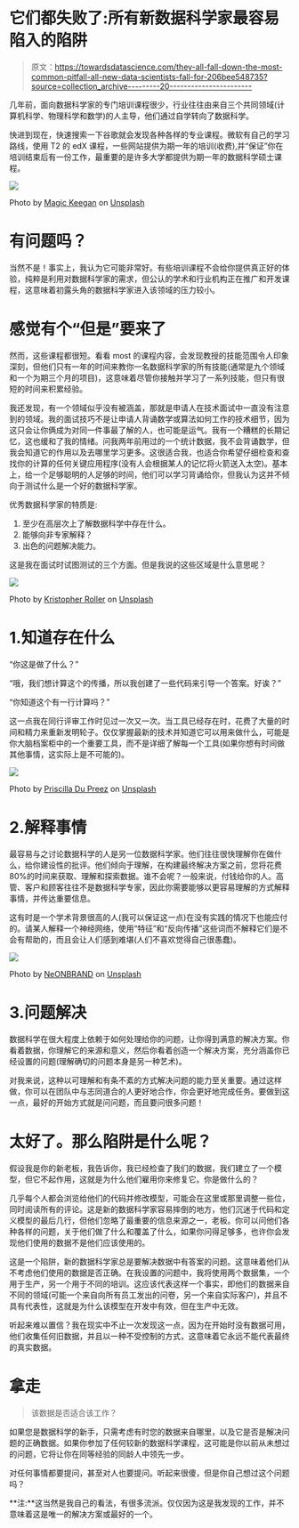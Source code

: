 # 它们都失败了:所有新数据科学家最容易陷入的陷阱

> 原文：<https://towardsdatascience.com/they-all-fall-down-the-most-common-pitfall-all-new-data-scientists-fall-for-206bee548735?source=collection_archive---------20----------------------->

几年前，面向数据科学家的专门培训课程很少，行业往往由来自三个共同领域(计算机科学、物理科学和数学)的人主导，他们通过自学转向了数据科学。

快进到现在，快速搜索一下谷歌就会发现各种各样的专业课程。微软有自己的学习路线，使用 T2 的 edX 课程，一些网站提供为期一年的培训(收费),并“保证”你在培训结束后有一份工作，最重要的是许多大学都提供为期一年的数据科学硕士课程。

![](img/a9958c51dbb8f13124bcdfbc24991ee9.png)

Photo by [Magic Keegan](https://unsplash.com/@magickeegan?utm_source=medium&utm_medium=referral) on [Unsplash](https://unsplash.com?utm_source=medium&utm_medium=referral)

# **有问题吗？**

当然不是！事实上，我认为它可能非常好。有些培训课程不会给你提供真正好的体验，纯粹是利用对数据科学家的需求，但公认的学术和行业机构正在推广和开发课程，这意味着初露头角的数据科学家进入该领域的压力较小。

# **感觉有个“但是”要来了**

然而，这些课程都很短。看看 most 的课程内容，会发现教授的技能范围令人印象深刻，但他们只有一年的时间来教你一名数据科学家的所有技能(通常是九个领域和一个为期三个月的项目)，这意味着尽管你接触并学习了一系列技能，但只有很短的时间来积累经验。

我还发现，有一个领域似乎没有被涵盖，那就是申请人在技术面试中一直没有注意到的领域。我的面试技巧不是让申请人背诵数学或算法如何工作的技术细节，因为这只会让你俩成为对同一件事最了解的人，也可能是运气。我有一个糟糕的长期记忆，这也缓和了我的情绪。问我两年前用过的一个统计数据，我不会背诵数学，但我会知道它的作用以及去哪里学习更多。这很适合我，也适合你希望仔细检查和查找你的计算的任何关键应用程序(没有人会根据某人的记忆将火箭送入太空)。基本上，给一个足够聪明的人足够的时间，他们可以学习背诵给你，但我认为这并不倾向于测试什么是一个好的数据科学家。

优秀数据科学家的特质是:

1.  至少在高层次上了解数据科学中存在什么。
2.  能够向非专家解释？
3.  出色的问题解决能力。

这是我在面试时试图测试的三个方面。但是我说的这些区域是什么意思呢？

![](img/d92e04c661f974585415a111a53745c9.png)

Photo by [Kristopher Roller](https://unsplash.com/@krisroller?utm_source=medium&utm_medium=referral) on [Unsplash](https://unsplash.com?utm_source=medium&utm_medium=referral)

# 1.知道存在什么

“你这是做了什么？”

“哦，我们想计算这个的传播，所以我创建了一些代码来引导一个答案。好诶？”

“你知道这个有一行计算吗？”

这一点我在同行评审工作时见过一次又一次。当工具已经存在时，花费了大量的时间和精力来重新发明轮子。仅仅掌握最新的技术并知道它可以用来做什么，可能是你大脑档案柜中的一个重要工具，而不是详细了解每一个工具(如果你想有时间做其他事情，这实际上是不可能的)。

![](img/2d66f60713d67fba7a9108dc69c86d0a.png)

Photo by [Priscilla Du Preez](https://unsplash.com/@priscilladupreez?utm_source=medium&utm_medium=referral) on [Unsplash](https://unsplash.com?utm_source=medium&utm_medium=referral)

# 2.解释事情

最容易与之讨论数据科学的人是另一位数据科学家。他们往往很快理解你在做什么，给你建设性的批评。他们倾向于理解，在构建最终解决方案之前，您将花费 80%的时间来获取、理解和探索数据。谁不会呢？一般来说，付钱给你的人。高管、客户和顾客往往不是数据科学专家，因此你需要能够以更容易理解的方式解释事情，并传达重要信息。

这有时是一个学术背景很高的人(我可以保证这一点)在没有实践的情况下也能应付的。请某人解释一个神经网络，使用“特征”和“反向传播”这些词而不解释它们是不会有帮助的，而且会让人们感到难堪(人们不喜欢觉得自己很愚蠢)。

![](img/44d674ba6557d386fda7a32ee3d09838.png)

Photo by [NeONBRAND](https://unsplash.com/@neonbrand?utm_source=medium&utm_medium=referral) on [Unsplash](https://unsplash.com?utm_source=medium&utm_medium=referral)

# 3.问题解决

数据科学在很大程度上依赖于如何处理给你的问题，让你得到满意的解决方案。你看着数据，你理解它的来源和意义，然后你看着创造一个解决方案，充分涵盖你已经设置的问题(理解确切的问题本身是另一种艺术)。

对我来说，这种以可理解和有条不紊的方式解决问题的能力至关重要。通过这样做，你可以在团队中与志同道合的人更好地合作，你会更好地完成任务。要做到这一点，最好的开始方式就是问问题，而且要问很多问题！

# 太好了。那么陷阱是什么呢？

假设我是你的新老板，我告诉你，我已经检查了我们的数据，我们建立了一个模型，但它不起作用，这就是为什么他们雇用你来修复它。你是做什么的？

几乎每个人都会浏览给他们的代码并修改模型，可能会在这里或那里调整一些位，同时阅读所有的评论。这是新的数据科学家容易摔倒的地方，他们沉迷于代码和定义模型的最后几行，但他们忽略了最重要的信息来源之一，老板。你可以问他们各种各样的问题，关于他们做了什么和覆盖了什么，如果你问得足够多，也许你会发现他们使用的数据不是他们应该使用的。

这是一个陷阱，新的数据科学家总是要解决数据中有答案的问题。这意味着他们从不考虑他们使用的数据是否正确。在我设置的问题中，我将使用两个数据集，一个用于生产，另一个用于不同的培训。这应该代表这样一个事实，即他们的数据来自不同的领域(可能一个来自向所有员工发出的问卷，另一个来自实际客户)，并且不具有代表性，这就是为什么该模型在开发中有效，但在生产中无效。

听起来难以置信？我在现实中不止一次发现这一点，因为在开始时没有数据可用，他们收集任何旧数据，并且以一种不受控制的方式，这意味着它永远不能代表最终的真实数据。

# 拿走

> 该数据是否适合该工作？

如果您是数据科学的新手，只需考虑有时您的数据来自哪里，以及它是否是解决问题的正确数据。如果你参加了任何较新的数据科学课程，这可能是你以前从未想过的问题，它将让你在同等经验的同龄人中领先一步。

对任何事情都要提问，甚至对人也要提问。听起来很傻，但是你自己想过这个问题吗？

**注:**这当然是我自己的看法，有很多流派。仅仅因为这是我发现的工作，并不意味着这是唯一的解决方案或最好的一个。